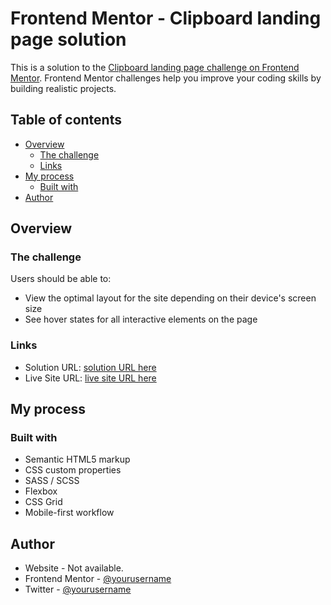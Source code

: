 # Frontend Mentor - Clipboard landing page solution

This is a solution to the [Clipboard landing page challenge on Frontend Mentor](https://www.frontendmentor.io/challenges/clipboard-landing-page-5cc9bccd6c4c91111378ecb9). Frontend Mentor challenges help you improve your coding skills by building realistic projects.

## Table of contents

- [Overview](#overview)
  - [The challenge](#the-challenge)
  - [Links](#links)
- [My process](#my-process)
  - [Built with](#built-with)
- [Author](#author)

## Overview

### The challenge

Users should be able to:

- View the optimal layout for the site depending on their device's screen size
- See hover states for all interactive elements on the page

### Links

- Solution URL: [solution URL here](https://www.frontendmentor.io/solutions/responsive-clipboard-landing-page-PJqqg61t7X)
- Live Site URL: [live site URL here](https://ttar007.github.io/clipboard-landing-page/)

## My process

### Built with

- Semantic HTML5 markup
- CSS custom properties
- SASS / SCSS
- Flexbox
- CSS Grid
- Mobile-first workflow

## Author

- Website - Not available.
- Frontend Mentor - [@yourusername](https://www.frontendmentor.io/profile/TTAR007)
- Twitter - [@yourusername](https://www.twitter.com/T_TAR_007)
